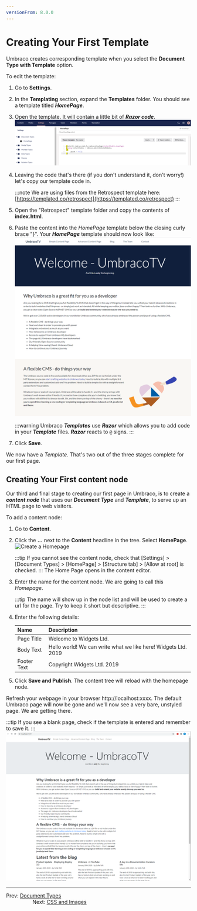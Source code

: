 ```yaml
---
versionFrom: 8.0.0
---
```


# Creating Your First Template

Umbraco creates corresponding template when you select the **Document Type with Template** option.

To edit the template:

1. Go to **Settings**.
2. In the **Templating** section, expand the **Templates** folder. You should see a template titled **_HomePage_**.
3. Open the template. It will contain a little bit of **_Razor code_**.
    ![Empty Homepage Template](images/figure-13-empty-homepage-template-v8.png)
4. Leaving the code that's there (if you don't understand it, don't worry!) let's copy our template code in.
   
    :::note
    We are using files from the Retrospect template here: [https://templated.co/retrospect](https://templated.co/retrospect)
    :::
5. Open the "Retrospect" template folder and copy the contents of **index.html**.
6. Paste the content into the _HomePage_ template below the closing curly brace "}". Your **_HomePage_** template should now look like:
    ![Homepage Template with Retrospect HTML](images/figure-14-homepage-template-with-Retrospect-html-v8.png)
   
    :::warning
    Umbraco **_Templates_** use **_Razor_** which allows you to add code in your **_Template_** files. **_Razor_** reacts to `@` signs.
    :::
7. Click **Save**.

We now have a _Template_. That's two out of the three stages complete for our first page.

## Creating Your First content node

Our third and final stage to creating our first page in Umbraco, is to create a **_content node_** that uses our **_Document Type_** and **_Template_**, to serve up an HTML page to web visitors.

To add a content node:

1. Go to **Content**.
2. Click the **...** next to the **Content** headline in the tree. Select **HomePage**.
    ![Create a Homepage](images/figure-15-create-a-homepage-v8.png)

    :::tip
    If you cannot see the content node, check that [Settings] > [Document Types] > [HomePage]  > [Structure tab] > [Allow at root] is checked.
    :::
    The Home Page opens in the content editor.
3. Enter the name for the content node. We are going to call this _Homepage_.
    
    :::tip
    The name will show up in the node list and will be used to create a url for the page. Try to keep it short but descriptive.
    :::
4. Enter the following details:
   
    | Name        | Description                                                    |
    |-------------|----------------------------------------------------------------|
    | Page Title  | Welcome to Widgets Ltd.                                        |
    | Body Text   | Hello world! We can write what we like here! Widgets Ltd. 2019 |
    | Footer Text | Copyright Widgets Ltd. 2019                                    |

5. Click **Save and Publish**. The content tree will reload with the homepage node.

Refresh your webpage in your browser http://localhost:xxxx. The default Umbraco page will now be gone and we'll now see a very bare, unstyled page. We are getting there.

:::tip
If you see a blank page, check if the template is entered and remember to save it.
:::
![An Unstyled Homepage](images/figure-16-unstyled-homepage-v8.png)

---

Prev: [Document Types](../Document-Types) &emsp; &emsp; &emsp; &emsp; &emsp; &emsp; &emsp; &emsp; &emsp; &emsp; &emsp; &emsp; &emsp; &emsp; &emsp; &emsp; &emsp; &emsp; &emsp; &emsp; &emsp; &emsp; &emsp;  Next: [CSS and Images](../CSS-And-JavaScript)
